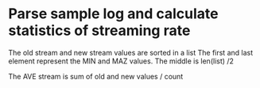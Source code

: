 # Parse sample log and calculate statistics of streaming rate

The old stream and new stream values are sorted in a list
The first and last element represent the MIN and MAZ values.
The middle is len(list) /2

The AVE stream is sum of old and new values / count

